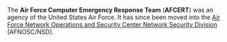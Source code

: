 The **Air Force Computer Emergency Response Team** (**AFCERT**) was an
agency of the United States Air Force. It has since been moved into the
[Air Force Network Operations and Security Center Network Security
Division](Air_Force_Network_Operations_and_Security_Center_Network_Security_Division "wikilink")
(AFNOSC/NSD).